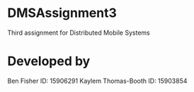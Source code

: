 # DMSAssignment3
Third assignment for Distributed Mobile Systems

# Developed by
Ben Fisher ID: 15906291
Kaylem Thomas-Booth ID: 15903854
